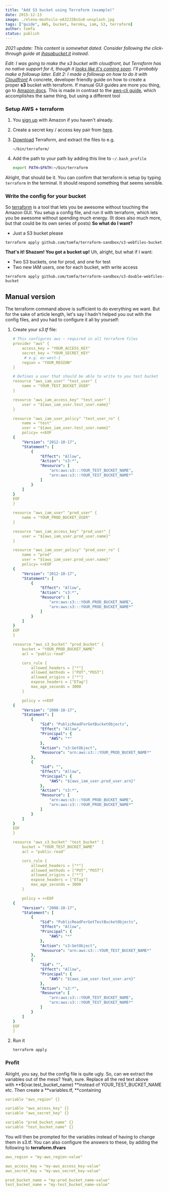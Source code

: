```yaml
---
title: "Add S3 bucket using Terraform (example)"
date: 2015-12-13
image: ./elena-mozhvilo-eA32JIBsSu8-unsplash.jpg
tags: ["guide", AWS, bucket, heroku, iam, S3, terraform]
author: tomfa
status: publish
---
```


_2021 update: This content is somewhat dated. Consider following the click-through guide at [ihasabucket.it](https://ihasabucket.it/) instead_.

_Edit: I was going to make the s3 bucket with cloudfront, but Terraform has no native support for it, though it [looks like it's coming soon](https://github.com/hashicorp/terraform/pull/3330). I'll probably make a followup later._ _Edit 2: I made a followup on how to do it with [Cloudfront](http://notes.webutvikling.org/s3-bucket-cloudfront-using-terraform/)_ A concrete, developer friendly guide on how to create a proper **s3** bucket with terraform. If manual GUI guides are more you thing, go to [Amazon docs](http://docs.aws.amazon.com/AmazonS3/latest/gsg/CreatingABucket.html). This is made in contrast to the [aws-cli guide](http://notes.webutvikling.org/add-s3-bucket-using-awscli-example/), which accomplishes the same thing, but using a different tool

### Setup AWS + terraform

1.  You [sign up](http://aws.amazon.com/s3/) with Amazon if you haven't already.
2.  Create a secret key / access key pair from [here](https://console.aws.amazon.com/iam/home?#security_credential).
3.  [Download](https://terraform.io/downloads.html) Terraform, and extract the files to e.g.
    ```
    ~/bin/terraform/
    ```
        
4.  Add the path to your path by adding this line to `~/.bash_profile`
    ```bash
    export PATH=$PATH:~/bin/terraform
    ```
        

Alright, that should be it. You can confirm that terraform is setup by typing `terraform` in the terminal. It should respond something that seems sensible.

### Write the config for your bucket

So [terraform](https://terraform.io/) is a tool that lets you be awesome without touching the Amazon GUI. You setup a config file, and run it with terraform, which lets you be awesome without spending much energy. (It does also much more, but that could be its own series of posts) **So what do I want?**

*   Just a S3 bucket please

```
terraform apply github.com/tomfa/terraform-sandbox/s3-webfiles-bucket
```

**That's it! Shazam! You got a bucket up!** Uh, alright, but what if I want:

*   Two S3 buckets, one for prod, and one for test
*   Two new IAM users, one for each bucket, with write access

```
terraform apply github.com/tomfa/terraform-sandbox/s3-double-webfiles-bucket
```

Manual version
--------------

The terraform command above is sufficient to do everything we want. But for the sake of article length, let's say I hadn't helped you out with the config files, and you had to configure it all by yourself:

1.  Create your _s3.tf_ file:
    ```yaml
    # This configures aws – required in all terraform files
    provider "aws" {
        access_key = "YOUR_ACCESS_KEY"
        secret_key = "YOUR_SECRET_KEY"
         # e.g. eu-west-1
        region = "YOUR_REGION" 
    }
    
    # Defines a user that should be able to write to you test bucket
    resource "aws_iam_user" "test_user" {
        name = "YOUR_TEST_BUCKET_USER"
    }
    
    resource "aws_iam_access_key" "test_user" {
        user = "${aws_iam_user.test_user.name}"
    }
    
    resource "aws_iam_user_policy" "test_user_ro" {
        name = "test"
        user = "${aws_iam_user.test_user.name}"
        policy= <<EOF
    {
        "Version": "2012-10-17",
        "Statement": [
            {
                "Effect": "Allow",
                "Action": "s3:*",
                "Resource": [
                    "arn:aws:s3:::YOUR_TEST_BUCKET_NAME",
                    "arn:aws:s3:::YOUR_TEST_BUCKET_NAME*"
                ]
            }
        ]
    }
    EOF
    }
    
    resource "aws_iam_user" "prod_user" {
        name = "YOUR_PROD_BUCKET_USER"
    }
    
    resource "aws_iam_access_key" "prod_user" {
        user = "${aws_iam_user.prod_user.name}"
    }
    
    resource "aws_iam_user_policy" "prod_user_ro" {
        name = "prod"
        user = "${aws_iam_user.prod_user.name}"
        policy= <<EOF
    {
        "Version": "2012-10-17",
        "Statement": [
            {
                "Effect": "Allow",
                "Action": "s3:*",
                "Resource": [
                    "arn:aws:s3:::YOUR_PROD_BUCKET_NAME",
                    "arn:aws:s3:::YOUR_PROD_BUCKET_NAME*"
                ]
            }
        ]
    }
    EOF
    }
    
    resource "aws_s3_bucket" "prod_bucket" {
        bucket = "YOUR_PROD_BUCKET_NAME"
        acl = "public-read"
    
        cors_rule {
            allowed_headers = ["*"]
            allowed_methods = ["PUT","POST"]
            allowed_origins = ["*"]
            expose_headers = ["ETag"]
            max_age_seconds = 3000
        }
    
        policy = <<EOF
    {
        "Version": "2008-10-17",
        "Statement": [
            {
                "Sid": "PublicReadForGetBucketObjects",
                "Effect": "Allow",
                "Principal": {
                    "AWS": "*"
                },
                "Action": "s3:GetObject",
                "Resource": "arn:aws:s3:::YOUR_PROD_BUCKET_NAME*"
            },
            {
                "Sid": "",
                "Effect": "Allow",
                "Principal": {
                    "AWS": "${aws_iam_user.prod_user.arn}"
                },
                "Action": "s3:*",
                "Resource": [
                    "arn:aws:s3:::YOUR_PROD_BUCKET_NAME",
                    "arn:aws:s3:::YOUR_PROD_BUCKET_NAME*"
                ]
            }
        ]
    }
    EOF
    }
    
    resource "aws_s3_bucket" "test_bucket" {
        bucket = "YOUR_TEST_BUCKET_NAME"
        acl = "public-read"
    
        cors_rule {
            allowed_headers = ["*"]
            allowed_methods = ["PUT","POST"]
            allowed_origins = ["*"]
            expose_headers = ["ETag"]
            max_age_seconds = 3000
        }
    
        policy = <<EOF
    {
        "Version": "2008-10-17",
        "Statement": [
            {
                "Sid": "PublicReadForGetTestBucketObjects",
                "Effect": "Allow",
                "Principal": {
                    "AWS": "*"
                },
                "Action": "s3:GetObject",
                "Resource": "arn:aws:s3:::YOUR_TEST_BUCKET_NAME*"
            },
            {
                "Sid": "",
                "Effect": "Allow",
                "Principal": {
                    "AWS": "${aws_iam_user.test_user.arn}"
                },
                "Action": "s3:*",
                "Resource": [
                    "arn:aws:s3:::YOUR_TEST_BUCKET_NAME",
                    "arn:aws:s3:::YOUR_TEST_BUCKET_NAME*"
                ]
            }
        ]
    }
    EOF
    }
    
    
    ```
        
2.  Run it
    ```
    terraform apply
    ```
        

### Profit

Alright, you say, but the config file is quite ugly. So, can we extract the variables out of the mess? Yeah, sure. Replace all the red text above with **${var.test_bucket_name} **instead of YOUR_TEST_BUCKET_NAME etc. Then create a **variables.tf, **containing

```yaml
variable "aws_region" {}

variable "aws_access_key" {}
variable "aws_secret_key" {}

variable "prod_bucket_name" {}
variable "test_bucket_name" {}
```

You will then be prompted for the variables instead of having to change them in s3.tf. You can also configure the answers to these, by adding the following to **terraform.tfvars**

```yaml
aws_region = "my-aws_region-value"

aws_access_key = "my-aws_access_key-value"
aws_secret_key = "my-aws_secret_key-value"

prod_bucket_name = "my-prod_bucket_name-value"
test_bucket_name = "my-test_bucket_name-value"
```
